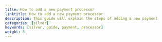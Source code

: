 ```yaml
---
title: How to add a new payment processor
linktitle: How to add a new payment processor
description: This guide will explain the steps of adding a new payment processor to Silver.
categories: [silver]
keywords: [silver, guide, payment, processor]
weight: 8
---
```

